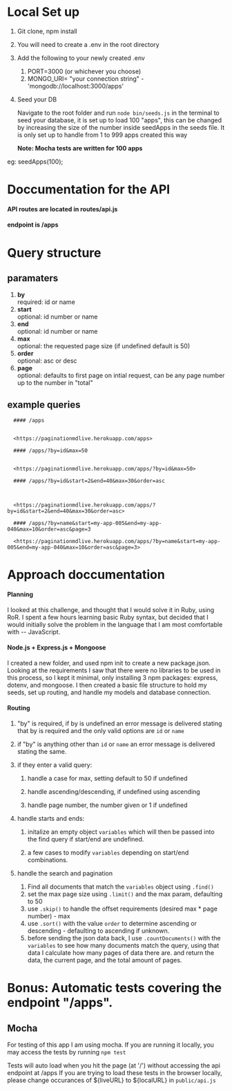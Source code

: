 # Local Set up
1. Git clone, npm install
2. You will need to create a .env in the root directory
3. Add the following to your newly created .env
    1. PORT=3000 (or whichever you choose)
    2. MONGO_URI= "your connection string"
        -'mongodb://localhost:3000/apps'
4. Seed your DB

      Navigate to the root folder and run `node bin/seeds.js` in the terminal to seed your database, it is set up to load 100 "apps", this can be changed by increasing the size of the number inside seedApps in the seeds file. 
            It is only set up to handle from 1 to 999 apps created this way


      <b>Note: Mocha tests are written for 100 apps</b>

eg: seedApps(100);

# Doccumentation for the API
#### API routes are located in routes/api.js
#### endpoint is /apps

# Query structure
  ## paramaters
  1. <b>by</b><br>
    required: id or name
  2. <b>start</b><br>
    optional: id number or name
  3. <b>end</b><br>
    optional: id number or name
  4. <b>max</b><br>
    optional: the requested page size (if undefined default is 50)
  5. <b>order</b><br>
    optional: asc or desc
  6. <b>page</b><br>
    optional: defaults to first page on intial request, can be any page number up to the number in "total"



  ## example queries
      #### /apps


      <https://paginationmdlive.herokuapp.com/apps>

      #### /apps/?by=id&max=50


      <https://paginationmdlive.herokuapp.com/apps/?by=id&max=50>

      #### /apps/?by=id&start=2&end=40&max=30&order=asc



      <https://paginationmdlive.herokuapp.com/apps/?by=id&start=2&end=40&max=30&order=asc>

      #### /apps/?by=name&start=my-app-005&end=my-app-040&max=10&order=asc&page=3
      
      <https://paginationmdlive.herokuapp.com/apps/?by=name&start=my-app-005&end=my-app-040&max=10&order=asc&page=3>


# Approach doccumentation
#### Planning
  I looked at this challenge, and thought that I would solve it in Ruby, using RoR. I spent a few hours learning basic Ruby syntax, but decided that I would initially solve the problem in the language that I am most comfortable with -- JavaScript.

#### Node.js + Express.js + Mongoose
  I created a new folder, and used npm init to create a new package.json. Looking at the requirements I saw that there were no libraries to be used in this process, so I kept it minimal, only installing 3 npm packages: express, dotenv, and mongoose. I then created a basic file structure to hold my seeds, set up routing, and handle my models and database connection.

#### Routing
  1. "by" is required, if by is undefined an error message is delivered stating that by is required and the only valid options are `id` or `name`
  2. if "by" is anything other than `id` or `name` an error message is delivered stating the same.
  3. if they enter a valid query:

      1. handle a case for max, setting default to 50 if undefined

      2. handle ascending/descending, if undefined using ascending

      3. handle page number, the number given or 1 if undefined

  4. handle starts and ends: 


      1. initalize an empty object `variables` which will then be passed into the find query if start/end are undefined. 
        
      2. a few cases to modify `variables` depending on start/end combinations.

  5. handle the search and pagination

      1. Find all documents that match the `variables` object using `.find()`
      2. set the max page size using `.limit()` and the max param, defaulting to 50
      3. use `.skip()` to handle the offset requirements (desired max * page number) - max
      4. use `.sort()` with the value `order` to determine ascending or descending - defaulting to ascending if unknown.
      5. before sending the json data back, I use `.countDocuments()` with the `variables` to see how many documents match the query, using that data I calculate how many pages of data there are. and return the data, the current page, and the total amount of pages.






# Bonus: Automatic tests covering the endpoint "/apps".

## Mocha
For testing of this app I am using mocha.
If you are running it locally, you may access the tests by running `npm test`


Tests will auto load when you hit the page (at '/') without accessing the api endpoint at /apps
If you are trying to load these tests in the browser locally, please change occurances of ${liveURL} to ${localURL} in `public/api.js`